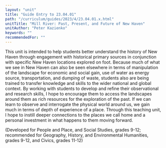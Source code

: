```yaml
---
layout: "unit"
title: "Guide Entry to 23.04.01"
path: "/curriculum/guides/2023/4/23.04.01.x.html"
unitTitle: "Mill River: Past, Present, and Future of New Haven"
unitAuthor: "Peter Kazienko"
keywords: ""
recommendedFor: "" 
---
```

<main>
        <p>This unit is intended to help students better understand the history of New Haven through engagement with historical primary sources in conjunction with specific New Haven locations explored on foot. Because much of what we see in New Haven can also be seen elsewhere in terms of manipulation of the landscape for economic and social gain, use of water as energy source, transportation, and dumping of waste, students also are being trained to transfer knowledge and skills to the wider national and global context. By working with students to develop and refine their observational and research skills, I hope to encourage them to access the landscapes around them as rich resources for the exploration of the past. If we can learn to observe and interrogate the physical world around us, we gain much in terms of depth of experience of a place. Through this teaching unit, I hope to instill deeper connections to the places we call home and a personal investment in what happens to them moving forward.</p>
<p>(Developed for People and Place, and Social Studies, grades 9-12; recommended for Geography, History, and Environmental Humanities, grades 9-12, and Civics, grades 11-12)</p>
</main>
